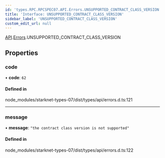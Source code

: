 ```yaml
---
id: 'types.RPC.RPCSPEC07.API.Errors.UNSUPPORTED_CONTRACT_CLASS_VERSION'
title: 'Interface: UNSUPPORTED_CONTRACT_CLASS_VERSION'
sidebar_label: 'UNSUPPORTED_CONTRACT_CLASS_VERSION'
custom_edit_url: null
---
```


[API](../namespaces/types.RPC.RPCSPEC07.API.md).[Errors](../namespaces/types.RPC.RPCSPEC07.API.Errors.md).UNSUPPORTED_CONTRACT_CLASS_VERSION

## Properties

### code

• **code**: `62`

#### Defined in

node_modules/starknet-types-07/dist/types/api/errors.d.ts:121

---

### message

• **message**: `"the contract class version is not supported"`

#### Defined in

node_modules/starknet-types-07/dist/types/api/errors.d.ts:122
